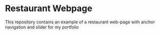 # Restaurant Webpage

This repository contains an example of a restaurant web-page with anchor navigation and slider for my portfolio
